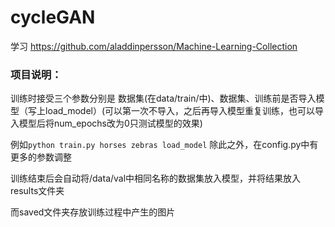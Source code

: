 # cycleGAN

学习
https://github.com/aladdinpersson/Machine-Learning-Collection

### 项目说明：
训练时接受三个参数分别是 数据集(在data/train/中)、数据集、训练前是否导入模型（写上load_model）(可以第一次不导入，之后再导入模型重复训练，也可以导入模型后将num_epochs改为0只测试模型的效果)

例如`
python train.py horses zebras load_model
`
除此之外，在config.py中有更多的参数调整

训练结束后会自动将/data/val中相同名称的数据集放入模型，并将结果放入results文件夹

而saved文件夹存放训练过程中产生的图片
